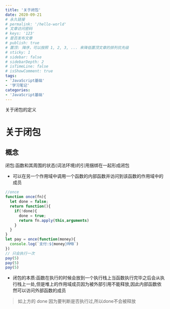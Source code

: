 ```yaml
---
title: '关于闭包'
date: 2020-09-21
# 永久链接
# permalink: '/hello-world'
# 文章访问密码
# keys: '123'
# 是否发布文章
# publish: true
# 置顶: 降序，可以按照 1, 2, 3, ... 来降低置顶文章的排列优先级
# sticky: 1
# sidebar: false
# sidebarDepth: 2
# isTimeLine: false
# isShowComment: true
tags:
- 'JavaScript基础'
- '学习笔记'
categories:
- 'JavaScript基础'
---
```


关于闭包的定义

<!-- more -->

# 关于闭包

## 概念

闭包:函数和其周围的状态(词法环境)的引用捆绑在一起形成闭包
- 可以在另一个作用域中调用一个函数的内部函数并访问到该函数的作用域中的成员

```js
//once
function once(fn){
  let done = false;
  return function(){
    if(!done){
      done = true;
      return fn.apply(this,arguments)
    }
  }
}
let pay = once(function(money){
  console.log(`支付:${money}RMB`)
})
// 只会执行一次
pay(5)
pay(5)
pay(5)
```

- 闭包的本质:函数在执行的时候会放到一个执行栈上当函数执行完毕之后会从执行栈上一处,但是堆上的作用域成员因为被外部引用不能释放,因此内部函数依然可以访问外部函数的成员

> 如上方的 done 因为要判断是否执行过,所以done不会被释放